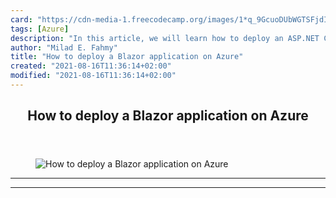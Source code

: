 ```yaml
---
card: "https://cdn-media-1.freecodecamp.org/images/1*q_9GcuoDUbWGTSFjdIkduA.jpeg"
tags: [Azure]
description: "In this article, we will learn how to deploy an ASP.NET Core "
author: "Milad E. Fahmy"
title: "How to deploy a Blazor application on Azure"
created: "2021-08-16T11:36:14+02:00"
modified: "2021-08-16T11:36:14+02:00"
---
```

<div class="site-wrapper">
<main id="site-main" class="site-main outer">
<div class="inner">
<article class="post-full post tag-azure tag-tech tag-programming tag-sql tag-technology ">
<header class="post-full-header">
<h1 class="post-full-title">How to deploy a Blazor application on Azure</h1>
</header>
<figure class="post-full-image">
<picture>
<source media="(max-width: 700px)" sizes="1px" srcset="data:image/gif;base64,R0lGODlhAQABAIAAAAAAAP///yH5BAEAAAAALAAAAAABAAEAAAIBRAA7 1w">
<source media="(min-width: 701px)" sizes="(max-width: 800px) 400px,
(max-width: 1170px) 700px,
1400px" srcset="https://cdn-media-1.freecodecamp.org/images/1*q_9GcuoDUbWGTSFjdIkduA.jpeg 300w,
https://cdn-media-1.freecodecamp.org/images/1*q_9GcuoDUbWGTSFjdIkduA.jpeg 600w,
https://cdn-media-1.freecodecamp.org/images/1*q_9GcuoDUbWGTSFjdIkduA.jpeg 1000w,
https://cdn-media-1.freecodecamp.org/images/1*q_9GcuoDUbWGTSFjdIkduA.jpeg 2000w">
<img onerror="this.style.display='none'" src="https://cdn-media-1.freecodecamp.org/images/1*q_9GcuoDUbWGTSFjdIkduA.jpeg" alt="How to deploy a Blazor application on Azure">
</picture>
</figure>
<section class="post-full-content">
<div class="post-content">
</div>
<hr>
<hr>
</section>
</article>
</div>
</main>
</div>
<!-- Google Tag Manager (noscript) -->
<!-- End Google Tag Manager (noscript) -->
